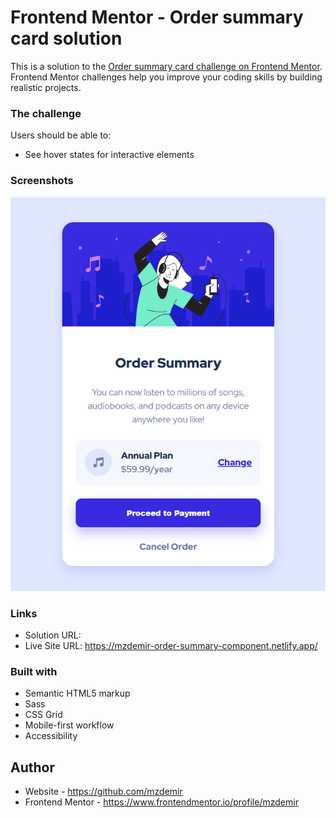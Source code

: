 # Frontend Mentor - Order summary card solution

This is a solution to the [Order summary card challenge on Frontend Mentor](https://www.frontendmentor.io/challenges/order-summary-component-QlPmajDUj). Frontend Mentor challenges help you improve your coding skills by building realistic projects. 

### The challenge

Users should be able to:

- See hover states for interactive elements

### Screenshots

<img src="./preview.png" alt="preview">

### Links

- Solution URL: 
- Live Site URL: https://mzdemir-order-summary-component.netlify.app/

### Built with

- Semantic HTML5 markup
- Sass
- CSS Grid
- Mobile-first workflow
- Accessibility

## Author

- Website - https://github.com/mzdemir
- Frontend Mentor - https://www.frontendmentor.io/profile/mzdemir